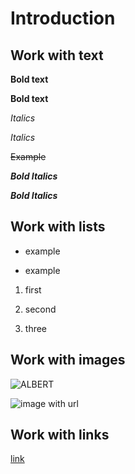 # Introduction

## Work with text

**Bold text**

__Bold text__

*Italics*

_Italics_

~~Example~~

***Bold Italics***

_**Bold Italics**_

## Work with lists

* example

+ example

1. first

2. second

3. three

## Work with images

![ALBERT](IMG_0118.jpg "1 years")

![image with url](https://logos.flamingtext.com/Name-Logos/Sa-design-china-name.png "sa")
## Work with links

[link](https://www.google.ru/search?q=super+programist&tbm=isch&ved=2ahUKEwj-uIG4_5GEAxXIgv0HHY27Bz4Q2-cCegQIABAA&oq=super+programist&gs_lp=EgNpbWciEHN1cGVyIHByb2dyYW1pc3RI-nBQ10hYvWxwAHgAkAEAmAHZAaABphOqAQYwLjE2LjG4AQPIAQD4AQGKAgtnd3Mtd2l6LWltZ8ICChAAGIAEGIoFGEPCAg0QABiABBiKBRhDGLEDwgIFEAAYgATCAgsQABiABBixAxiDAcICDhAAGIAEGIoFGLEDGIMBwgIEEAAYHsICBxAAGIAEGAKIBgE&sclient=img&ei=kqy_Zf6nJsiF9u8Pjfee8AM&bih=738&biw=1536 "super")
